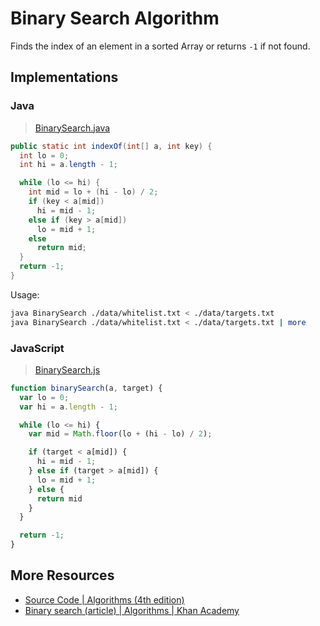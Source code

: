 # Binary Search Algorithm

Finds the index of an element in a sorted Array or returns `-1` if not found.

## Implementations

### Java

> [BinarySearch.java](./BinarySearch.java)

```java
public static int indexOf(int[] a, int key) {
  int lo = 0;
  int hi = a.length - 1;

  while (lo <= hi) {
    int mid = lo + (hi - lo) / 2;
    if (key < a[mid])
      hi = mid - 1;
    else if (key > a[mid])
      lo = mid + 1;
    else
      return mid;
  }
  return -1;
}
```

Usage:

```sh
java BinarySearch ./data/whitelist.txt < ./data/targets.txt
java BinarySearch ./data/whitelist.txt < ./data/targets.txt | more
```

### JavaScript

> [BinarySearch.js](./BinarySearch.js)

```js
function binarySearch(a, target) {
  var lo = 0;
  var hi = a.length - 1;

  while (lo <= hi) {
    var mid = Math.floor(lo + (hi - lo) / 2);

    if (target < a[mid]) {
      hi = mid - 1;
    } else if (target > a[mid]) {
      lo = mid + 1;
    } else {
      return mid
    }
  }

  return -1;
}
```

## More Resources

* [Source Code | Algorithms (4th edition)](https://algs4.cs.princeton.edu/11model/BinarySearch.java.html)
* [Binary search (article) | Algorithms | Khan Academy](https://www.khanacademy.org/computing/computer-science/algorithms/binary-search/a/binary-search)